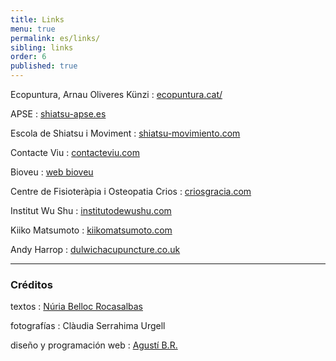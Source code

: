 ```yaml
---
title: Links
menu: true
permalink: es/links/
sibling: links
order: 6
published: true
---
```


Ecopuntura, Arnau Oliveres Künzi
: [ecopuntura.cat/](https://ecopuntura.cat/)

APSE
: [shiatsu-apse.es](http://www.shiatsu-apse.es)

Escola de Shiatsu i Moviment
: [shiatsu-movimiento.com](http://www.shiatsu-movimiento.com)

Contacte Viu
: [contacteviu.com](http://www.contacteviu.com)

Bioveu
: [web bioveu](http://www.txellsota.wix.com/bioveu)

Centre de Fisioteràpia i Osteopatia Crios
: [criosgracia.com](http://www.criosgracia.com/)

Institut Wu Shu
: [institutodewushu.com](http://www.institutodewushu.com/)

Kiiko Matsumoto
: [kiikomatsumoto.com](http://www.kiikomatsumoto.com/)

Andy Harrop
: [dulwichacupuncture.co.uk](http://www.dulwichacupuncture.co.uk)

---

### Créditos

textos
: [Núria Belloc Rocasalbas](http://nuriabelloc.com)

fotografías
: Clàudia Serrahima Urgell

diseño y programación web
: [Agustí B.R.](http://www.agusti.cat)
